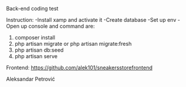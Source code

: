 Back-end coding test

Instruction:
-Install xamp and activate it
-Create database
-Set up env
-Open up console and command are:
1. composer install
2. php artisan migrate or php artisan migrate:fresh
3. php artisan db:seed
4. php artisan serve

Frontend: https://github.com/alek101/sneakersstorefrontend

Aleksandar Petrović
